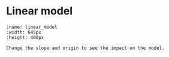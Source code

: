# Linear model

````{iframe-figure} images/linear_model.html
:name: linear_model
:width: 645px
:height: 400px

Change the slope and origin to see the impact on the model.
